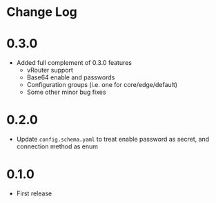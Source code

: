 # Change Log

# 0.3.0

- Added full complement of 0.3.0 features
  - vRouter support
  - Base64 enable and passwords
  - Configuration groups (i.e. one for core/edge/default)
  - Some other minor bug fixes

# 0.2.0

- Update `config.schema.yaml` to treat enable password as secret, and connection method as enum

# 0.1.0

- First release 
